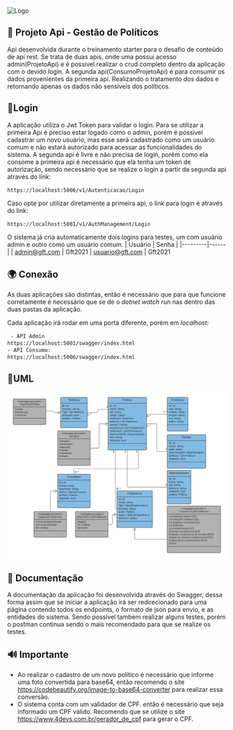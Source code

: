 ![Logo](https://git.gft.com/ddds/projetoapi/-/raw/master/imgs/Logo_GFT_506x160px.png)


## 🚀 Projeto Api - Gestão de Políticos
Api desenvolvida durante o treinamento starter para o desafio de conteúdo de api rest. Se trata de
duas apis, onde uma possui acesso admin(ProjetoApi) e é possivel realizar o crud completo dentro da aplicação
com o devido login. A segunda api(ConsumoProjetoApi) é para consumir os dados provenientes da primeira api.
Realizando o tratamento dos dados e retornando apenas os dados não sensiveis dos políticos.

## 🔐Login

A aplicação utiliza o Jwt Token para validar o login. Para se utilizar a primeira Api é preciso estar logado como o admin, porém é possivel 
cadastrar um novo usuário, mas esse será cadastrado como um usuário comum e não estará autorizado para
acessar as funcionalidades do sistema. A segunda api é livre e não precisa de login, porém como
ela consome a primeira api é necessário que ela tenha um token de autorização, sendo necessário
que se realize o login a partir da segunda api através do link:

    https://localhost:5006/v1/Autenticacao/Login

Caso opte por utilizar diretamente a primeira api, o link para login é através do link:

    https://localhost:5001/v1/AuthManagement/Login

O sistema já cria automaticamente dois logins para testes, um com usuário admin e outro como
um usuário comum.
| Usuário | Senha |
|---------|------|
| admin@gft.com | Gft2021 
| usuario@gft.com | Gft2021 

## 🌍 Conexão
As duas aplicações são distintas, então é necessário que para que funcione corretamente é necessário
que se de o *dotnet watch run* nas dentro das duas pastas da aplicação.

Cada aplicação irá rodar em uma porta diferente, porém em *localhost:*

	 - API Admin 
	https://localhost:5001/swagger/index.html
	- API Consumo:
	https://localhost:5006/swagger/index.html


## 📃UML
![Logo](https://github.com/2dsant/GestaoPoliticos/blob/main/imgs/Politicos.png)

## 📰 Documentação
A documentação da aplicação foi desenvolvida através do Swagger, dessa forma assim que se iniciar a aplicação
irá ser redirecionado para uma página contendo todos os endpoints, o formato de json para envio, e as entidades do sistema. 
Sendo possível também realizar alguns testes, porém o postman continua sendo o mais recomendado para que se realize os testes.

## 🔊 Importante
- Ao realizar o cadastro de um novo político é necessário que informe uma foto convertida para base64, então recomendo o site https://codebeautify.org/image-to-base64-converter para realizar essa conversão.
- O sistema conta com um validador de CPF. então é necessário que seja informado um CPF válido. Recomendo que se utilize o site https://www.4devs.com.br/gerador_de_cpf para gerar o CPF.

